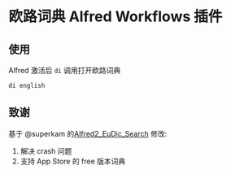 # 欧路词典 Alfred Workflows 插件

## 使用
Alfred 激活后 ``di`` 调用打开欧路词典

```
di english
```

## 致谢
基于 @superkam 的[Alfred2_EuDic_Search](https://github.com/superkam/Alfred2_EuDic_Search) 修改:

1. 解决 crash 问题
2. 支持 App Store 的 free 版本词典
